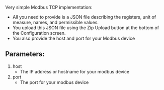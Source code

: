 Very simple Modbus TCP implementation:
- All you need to provide is a JSON file describing the registers, unit of measure, names, and permissible values.
- You upload this JSON file using the Zip Upload button at the bottom of the Configuration screen.
- You also provide the host and port for your Modbus device

## Parameters:

1. host
    - The IP address or hostname for your modbus device
2. port
    - The port for your modbus device



